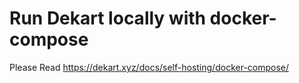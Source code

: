 # Run Dekart locally with docker-compose

Please Read https://dekart.xyz/docs/self-hosting/docker-compose/